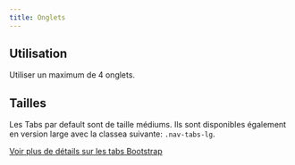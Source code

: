 ```yaml
---
title: Onglets
---
```


## Utilisation

Utiliser un maximum de 4 onglets.

## Tailles

Les Tabs par default sont de taille médiums. Ils sont disponibles également en version large avec la classea suivante: <code>.nav-tabs-lg</code>.

[Voir plus de détails sur les tabs Bootstrap](https://getbootstrap.com/docs/4.3/components/navs/#tabs)
